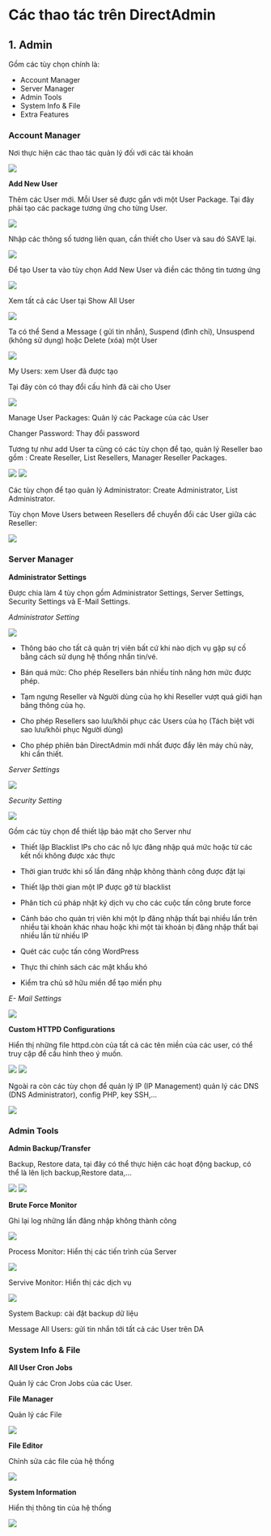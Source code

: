 # Các thao tác trên DirectAdmin

## 1. Admin

Gồm các tùy chọn chính là:

- Account Manager
- Server Manager
- Admin Tools
- System Info & File
- Extra Features

### Account Manager

Nơi thực hiện các thao tác quản lý đối với các tài khoản

<img src="img/22.png">

**Add New User**

Thêm các User mới. Mỗi User sẽ được gắn với một User Package. Tại đây phải tạo các package tương ứng cho từng User.

<img src="img/18.png">

Nhập các thông số tương liên quan, cần thiết cho User và sau đó SAVE lại.

<img src="img/19.png">

Để tạo User ta vào tùy chọn Add New User và điền các thông tin tương ứng

<img src="img/20.png">

Xem tất cả các User tại Show All User

<img src="img/21.png">

Ta có thể Send a Message ( gửi tin nhắn), Suspend (đình chỉ), Unsuspend (không sử dụng) hoặc Delete (xóa) một User

<img src="img/23.png">

My Users: xem User đã được tạo

Tại đây còn có thay đổi cấu hình đã cài cho User

<img src="img/24.png">

Manage User Packages: Quản lý các Package của các User

Changer Password: Thay đổi password

Tương tự như add User ta cũng có các tùy chọn để tạo, quản lý  Reseller bao gồm : Create Reseller, List Resellers, Manager Reseller Packages.

<img src="img/25.png">

<img src="img/26.png">

Các tùy chọn để tạo quản lý Administrator: Create Administrator, List Administrator.

Tùy chọn Move Users between Resellers để chuyển đổi các User giữa các Reseller:

<img src="img/27.png">

### Server Manager

**Administrator Settings**

Được chia làm 4 tùy chọn gồm Administrator Settings, Server Settings, Security Settings và E-Mail Settings.

*Administrator Setting*

<img src="img/28.png">

- Thông báo cho tất cả quản trị viên bất cứ khi nào dịch vụ gặp sự cố bằng cách sử dụng hệ thống nhắn tin/vé.

- Bán quá mức: Cho phép Resellers bán nhiều tính năng hơn mức được phép.

- Tạm ngưng Reseller và Người dùng của họ khi Reseller vượt quá giới hạn băng thông của họ.

- Cho phép Resellers sao lưu/khôi phục các Users của họ (Tách biệt với sao lưu/khôi phục Người dùng)

- Cho phép phiên bản DirectAdmin mới nhất được đẩy lên máy chủ này, khi cần thiết.

*Server Settings*

<img src="img/29.png">

*Security Setting*

<img src="img/30.png">

Gồm các tùy chọn để thiết lập bảo mật cho Server như

- Thiết lập Blacklist IPs cho các nỗ lực đăng nhập quá mức hoặc từ các kết nối không được xác thực

- Thời gian trước khi số lần đăng nhập không thành công được đặt lại

- Thiết lập thời gian một IP được gỡ từ blacklist

- Phân tích cú pháp nhật ký dịch vụ cho các cuộc tấn công brute force

- Cảnh báo cho quản trị viên khi một Ip đăng nhập thất bại nhiều lần trên nhiều tài khoản khác nhau hoặc khi một tài khoản bị đăng nhập thất bại nhiều lần từ nhiều IP

- Quét các cuộc tấn công WordPress

- Thực thi chính sách các mật khẩu khó

- Kiểm tra chủ sở hữu miền để tạo miền phụ

*E- Mail Settings*

<img src="img/31.png">

**Custom HTTPD Configurations**

Hiển thị những file httpd.còn của tất cả các tên miền của các user, có thể truy cập để cấu hình theo ý muốn.

<img src="img/32.png">

<img src="img/33.png">

Ngoài ra còn các tùy chọn để quản lý IP (IP Management) quản lý các DNS (DNS Administrator), config PHP, key SSH,...

<img src="img/34.png">

### Admin Tools

**Admin Backup/Transfer**

Backup, Restore data, tại đây có thể thực hiện các hoạt động backup, có thể là lên lịch backup,Restore data,...

<img src="img/35.png">

<img src="img/36.png">

**Brute Force Monitor**

Ghi lại log những lần đăng nhập không thành công

<img src="img/37.png">

Process Monitor: Hiển thị các tiến trình của Server

<img src="img/38.png">

Servive Monitor: Hiển thị các dịch vụ

<img src="img/39.png">

System Backup: cài đặt backup dữ liệu

Message All Users: gửi tin nhắn tới tất cả các User trên DA

### System Info & File

**All User Cron Jobs**

Quản lý các Cron Jobs của các User.

**File Manager**

Quản lý các File

<img src="img/40.png">

**File Editor**

Chỉnh sửa các file của hệ thống

<img src="img/41.png">

**System Information**

Hiển thị thông tin của hệ thống

<img src="img/42.png">